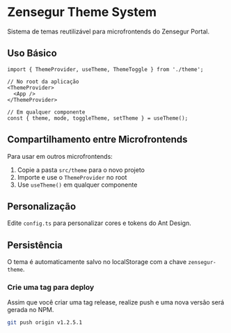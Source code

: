 # Zensegur Theme System

Sistema de temas reutilizável para microfrontends do Zensegur Portal.

## Uso Básico

```tsx
import { ThemeProvider, useTheme, ThemeToggle } from './theme';

// No root da aplicação
<ThemeProvider>
  <App />
</ThemeProvider>

// Em qualquer componente
const { theme, mode, toggleTheme, setTheme } = useTheme();
```

## Compartilhamento entre Microfrontends

Para usar em outros microfrontends:

1. Copie a pasta `src/theme` para o novo projeto
2. Importe e use o `ThemeProvider` no root
3. Use `useTheme()` em qualquer componente

## Personalização

Edite `config.ts` para personalizar cores e tokens do Ant Design.

## Persistência

O tema é automaticamente salvo no localStorage com a chave `zensegur-theme`.

### Crie uma tag para deploy

Assim que você criar uma tag release, realize push e uma nova versão será gerada no NPM.

```bash 
git push origin v1.2.5.1
```